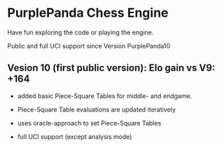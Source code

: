 # PurplePanda Chess Engine

Have fun exploring the code or playing the engine.

Public and full UCI support since Version PurplePanda10

## Vesion 10 (first public version): Elo gain vs V9: +164
* added basic Piece-Square Tables for middle- and endgame.

* Piece-Square Table evaluations are updated iteratively

* uses oracle-approach to set Piece-Square Tables

* full UCI support (except analysis mode)


